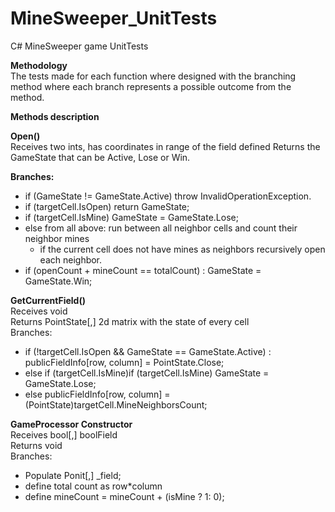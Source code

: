 # MineSweeper_UnitTests   
C# MineSweeper game UnitTests    

**Methodology**     
The tests made for each function where designed with the branching method where each branch represents a possible outcome from the method.     
     
**Methods description**  
     
**Open()**     
Receives two ints, has coordinates in range of the field defined
Returns the GameState that can be Active, Lose or Win.    
    
**Branches:**     
     
- if (GameState != GameState.Active) throw InvalidOperationException.
- if (targetCell.IsOpen) return GameState; 
- if (targetCell.IsMine) GameState = GameState.Lose;
- else from all above: run between all neighbor cells and count their neighbor mines
  - if the current cell does not have mines as neighbors recursively open each neighbor.
- if (openCount + mineCount == totalCount) : GameState = GameState.Win;

**GetCurrentField()**     
Receives void       
Returns PointState[,] 2d matrix with the state of every cell    
Branches:        
- if (!targetCell.IsOpen && GameState == GameState.Active) : publicFieldInfo[row, column] = PointState.Close;
- else if (targetCell.IsMine)if (targetCell.IsMine) GameState = GameState.Lose;
- else publicFieldInfo[row, column] = (PointState)targetCell.MineNeighborsCount;

**GameProcessor Constructor**    
Receives bool[,] boolField    
Returns void     
Branches:     
- Populate Ponit[,] _field;
- define total count as row*column
- define mineCount = mineCount + (isMine ? 1: 0);

